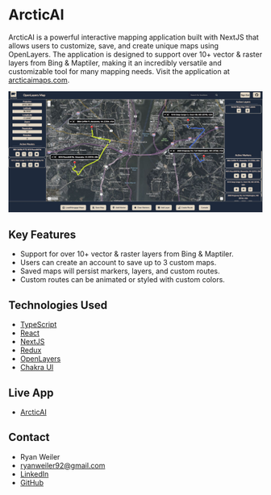 # ArcticAI

ArcticAI is a powerful interactive mapping application built with NextJS that allows users to customize, save, and create unique maps using OpenLayers. The application is designed to support over 10+ vector & raster layers from Bing & Maptiler, making it an incredibly versatile and customizable tool for many mapping needs. Visit the application at [arcticaimaps.com](https://arcticaimaps.com).

![screenshot](/public/screenshot.jpg)

## Key Features

- Support for over 10+ vector & raster layers from Bing & Maptiler.
- Users can create an account to save up to 3 custom maps.
- Saved maps will persist markers, layers, and custom routes.
- Custom routes can be animated or styled with custom colors.

## Technologies Used

- [TypeScript](https://www.typescriptlang.org/)
- [React](https://reactjs.org/)
- [NextJS](https://nextjs.org/)
- [Redux](https://redux.js.org/)
- [OpenLayers](https://openlayers.org/)
- [Chakra UI](https://chakra-ui.com/)

## Live App

- [ArcticAI](https://arcticaimaps.com/)

## Contact

- Ryan Weiler
- ryanweiler92@gmail.com
- [LinkedIn](https://www.linkedin.com/in/ryanweiler92/)
- [GitHub](https://github.com/ryanweiler92)

